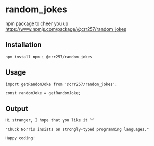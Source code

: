 # random_jokes
npm package to cheer you up
https://www.npmjs.com/package/@crr257/random_jokes

## Installation

```
npm install npm i @crr257/random_jokes
```

## Usage

```
import getRandomJoke from '@crr257/random_jokes';

const randomJoke = getRandomJoke;
```
## Output

```
Hi stranger, I hope that you like it ^^ 

"Chuck Norris insists on strongly-typed programming languages."

Happy coding!
